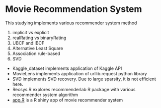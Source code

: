 # Movie Recommendation System  

This studying implements various recommender system method  
1. implicit vs explicit 
1. realRating vs binaryRating
2. UBCF and IBCF
3. Alternative Least Square
4. Association rule-based
5. SVD

* Kaggle_dataset implements application of Kaggle API  
* MovieLens implements application of urllib.request python library  
* SVD implements SVD recovery. Due to large sparsity, it is not efficient here.   
* Recsys.R explores recommenderlab R package with various recommender system algorithm  
* [app.R](https://kwang0913.shinyapps.io/recommendersystem/) is a R shiny app of movie recommender system